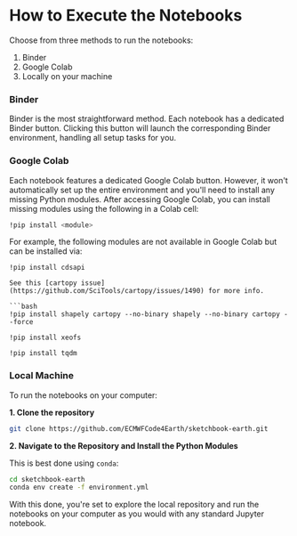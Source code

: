 # How to Execute the Notebooks

Choose from three methods to run the notebooks:

1. Binder
2. Google Colab
3. Locally on your machine

### Binder
Binder is the most straightforward method. Each notebook has a dedicated Binder button. Clicking this button will launch the corresponding Binder environment, handling all setup tasks for you.

### Google Colab
Each notebook features a dedicated Google Colab button. However, it won't automatically set up the entire environment and you'll need to install any missing Python modules. After accessing Google Colab, you can install missing modules using the following in a Colab cell:

```bash
!pip install <module>
```

For example, the following modules are not available in Google Colab but can be installed via:

```{dropdown} cdsapi
!pip install cdsapi
```

```{dropdown} cartopy
See this [cartopy issue](https://github.com/SciTools/cartopy/issues/1490) for more info.

```bash
!pip install shapely cartopy --no-binary shapely --no-binary cartopy --force
```


```{dropdown} xeofs
!pip install xeofs
```

```{dropdown} tqdm
!pip install tqdm
```


### Local Machine
To run the notebooks on your computer:

**1. Clone the repository**

```bash
git clone https://github.com/ECMWFCode4Earth/sketchbook-earth.git
```

**2. Navigate to the Repository and Install the Python Modules**

This is best done using `conda`:

```bash
cd sketchbook-earth
conda env create -f environment.yml
```

With this done, you're set to explore the local repository and run the notebooks on your computer as you would with any standard Jupyter notebook.